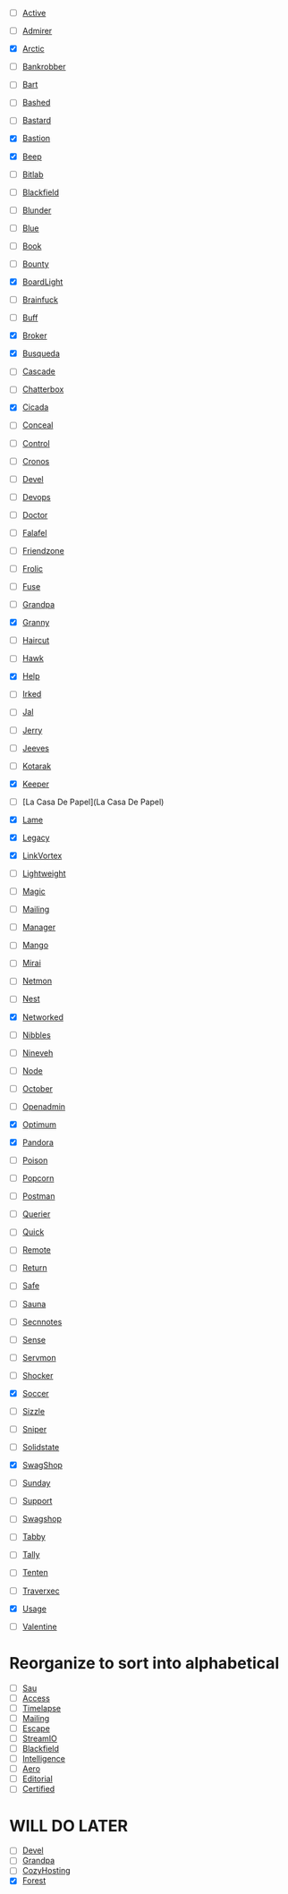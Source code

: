 - [ ] [Active](Active)  
- [ ] [Admirer](Admirer)  
- [x] [Arctic](Arctic)  
- [ ] [Bankrobber](Bankrobber)  
- [ ] [Bart](Bart)  
- [ ] [Bashed](Bashed)  
- [ ] [Bastard](Bastard)  
- [x] [Bastion](Bastion)  
- [x] [Beep](Beep)  
- [ ] [Bitlab](Bitlab)  
- [ ] [Blackfield](Blackfield)  
- [ ] [Blunder](Blunder)  
- [ ] [Blue](Blue)  
- [ ] [Book](Book)  
- [ ] [Bounty](Bounty)  
- [x] [BoardLight](BoardLight)  
- [ ] [Brainfuck](Brainfuck)  
- [ ] [Buff](Buff)  
- [x] [Broker](Broker)  
- [x] [Busqueda](Busqueda)  
- [ ] [Cascade](Cascade)  
- [ ] [Chatterbox](Chatterbox)  
- [x] [Cicada](Cicada)  
- [ ] [Conceal](Conceal)  
- [ ] [Control](Control)  
- [ ] [Cronos](Cronos)  
- [ ] [Devel](Devel)  
- [ ] [Devops](Devops)  
- [ ] [Doctor](Doctor)  
- [ ] [Falafel](Falafel)  
- [ ] [Friendzone](Friendzone)  
- [ ] [Frolic](Frolic)  
- [ ] [Fuse](Fuse)  
- [ ] [Grandpa](Grandpa)  
- [x] [Granny](Granny)  
- [ ] [Haircut](Haircut)  
- [ ] [Hawk](Hawk)  
- [x] [Help](Help)  
- [ ] [Irked](Irked)  
- [ ] [Jal](Jal)  
- [ ] [Jerry](Jerry)  
- [ ] [Jeeves](Jeeves)  
- [ ] [Kotarak](Kotarak)  
- [x] [Keeper](Keeper)
- [ ] [La Casa De Papel](La Casa De Papel)  
- [x] [Lame](Lame)  
- [x] [Legacy](Legacy)  
- [x] [LinkVortex](LinkVortex) 
- [ ] [Lightweight](Lightweight)  
- [ ] [Magic](Magic)  
- [ ] [Mailing](Mailing.md)  
- [ ] [Manager](Manager.md)
- [ ] [Mango](Mango)  
- [ ] [Mirai](Mirai)  
- [ ] [Netmon](Netmon)  
- [ ] [Nest](Nest)  
- [x] [Networked](Networked)  
- [ ] [Nibbles](Nibbles)  
- [ ] [Nineveh](Nineveh)  
- [ ] [Node](Node)  
- [ ] [October](October)  
- [ ] [Openadmin](Openadmin)  
- [x] [Optimum](Optimum)  
- [x] [Pandora](Pandora)  
- [ ] [Poison](Poison)  
- [ ] [Popcorn](Popcorn)  
- [ ] [Postman](Postman)  
- [ ] [Querier](Querier)  
- [ ] [Quick](Quick)  
- [ ] [Remote](Remote)  
- [ ] [Return](Return)  
- [ ] [Safe](Safe)  
- [ ] [Sauna](Sauna)  
- [ ] [Secnnotes](Secnnotes)  
- [ ] [Sense](Sense)  
- [ ] [Servmon](Servmon)  
- [ ] [Shocker](Shocker)  
- [x] [Soccer](Soccer)  
- [ ] [Sizzle](Sizzle)  
- [ ] [Sniper](Sniper)  
- [ ] [Solidstate](Solidstate)  
- [x] [SwagShop](SwagShop)
- [ ] [Sunday](Sunday)  
- [ ] [Support](Support)
- [ ] [Swagshop](Swagshop)  
- [ ] [Tabby](Tabby)  
- [ ] [Tally](Tally)  
- [ ] [Tenten](Tenten)  
- [ ] [Traverxec](Traverxec)  
- [x] [Usage](Usage.md)  
- [ ] [Valentine](Valentine)



# Reorganize to sort into alphabetical
- [ ] [Sau](Sau)  
- [ ] [Access](Access)  
- [ ] [Timelapse](Timelapse)  
- [ ] [Mailing](Mailing.md)
- [ ] [Escape](Escape)
- [ ] [StreamIO](StreamIO)
- [ ] [Blackfield](Blackfield)
- [ ] [Intelligence](Intelligence)
- [ ] [Aero](Aero.md)
- [ ] [Editorial](Editorial)  
- [ ] [Certified](Certified)

# WILL DO LATER
- [ ] [Devel](Devel)
- [ ] [Grandpa](Grandpa)
- [ ] [CozyHosting](CozyHosting) 
- [x] [Forest](Forest)  